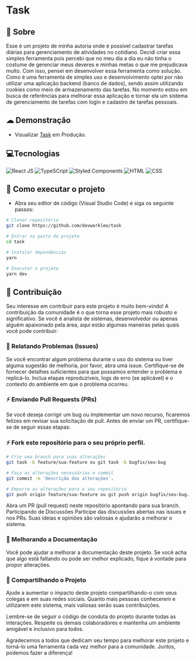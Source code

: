 # Task

## 💬 Sobre

Esse é um projeto de minha autoria onde é possível cadastrar tarefas diárias para gerenciamento  de atividades no cotidiano. Decidi criar essa simples ferramenta pois percebi que no meu dia a dia eu não tinha o costume de gerenciar meus deveres e minhas metas o que me prejudicava muito. Com isso, pensei em desenvolver essa ferramenta como solução. Como é uma ferramenta de simples uso e desenvolvimento optei por não utilizar uma aplicação backend (banco de dados), sendo assim utilizando cookies como meio de armazenamento das tarefas. No momento estou em busca de referências para melhorar essa aplicação e tornar ela um sistema de gerenciamento de tarefas com login e cadastro de tarefas pessoais.

## ☁ Demonstração

- Visualizar [Task](https://assignments-web.vercel.app/ "Visualizar Task") em Produção.

## 💻Tecnologias 

![React JS](https://img.shields.io/badge/React-20232A?style=for-the-badge&logo=react&logoColor=61DAFB)
![TypeSCript](https://img.shields.io/badge/TypeScript-007ACC?style=for-the-badge&logo=typescript&logoColor=white)
![Styled Components](https://img.shields.io/badge/styled--components-DB7093?style=for-the-badge&logo=styled-components&logoColor=white)
![HTML](https://img.shields.io/badge/HTML5-E34F26?style=for-the-badge&logo=html5&logoColor=white)
![CSS](https://img.shields.io/badge/CSS3-1572B6?style=for-the-badge&logo=css3&logoColor=white)

## 📝 Como executar o projeto

- Abra seu editor de código (Visual Studio Code) e siga os seguinte passos:

```bash
# Clonar repositório
git clone https://github.com/devworkleo/task

# Entrar na pasta do projeto
cd task

# Instalar dependências
yarn

# Executar o projeto
yarn dev
```

## 🚀 Contribuição

Seu interesse em contribuir para este projeto é muito bem-vindo! A contribuição da comunidade é o que torna esse projeto mais robusto e significativo. Se você é analista de sistemas, desenvolvedor ou apenas alguém apaixonado pela área, aqui estão algumas maneiras pelas quais você pode contribuir:

### 💬 Relatando Problemas (Issues)

Se você encontrar algum problema durante o uso do sistema ou tiver alguma sugestão de melhoria, por favor, abra uma issue. Certifique-se de fornecer detalhes suficientes para que possamos entender o problema e replicá-lo. Inclua etapas reproduzíveis, logs de erro (se aplicável) e o contexto do ambiente em que o problema ocorreu.

### ⚡ Enviando Pull Requests (PRs)

Se você deseja corrigir um bug ou implementar um novo recurso, ficaremos felizes em revisar sua solicitação de pull. Antes de enviar um PR, certifique-se de seguir essas etapas:

### ⚡ Fork este repositório para o seu próprio perfil.

```bash
# Crie uma branch para suas alterações
git task -b feature/sua-feature ou git task -b bugfix/seu-bug

# Faça as alterações necessárias e commit
git commit -m 'Descrição das alterações'.

# Empurre as alterações para o seu repositório
git push origin feature/sua-feature ou git push origin bugfix/seu-bug.
```
Abra um PR (pull request) neste repositório apontando para sua branch.
Participando de Discussões
Participe das discussões abertas nas issues e nos PRs. Suas ideias e opiniões são valiosas e ajudarão a melhorar o sistema.

### 📝 Melhorando a Documentação

Você pode ajudar a melhorar a documentação deste projeto. Se você acha que algo está faltando ou pode ser melhor explicado, fique à vontade para propor alterações.

### 🚀 Compartilhando o Projeto

Ajude a aumentar o impacto deste projeto compartilhando-o com seus colegas e em suas redes sociais. Quanto mais pessoas conhecerem e utilizarem este sistema, mais valiosas serão suas contribuições.

Lembre-se de seguir o código de conduta do projeto durante todas as interações. Respeite os demais colaboradores e mantenha um ambiente amigável e inclusivo para todos.

Agradecemos a todos que dedicam seu tempo para melhorar este projeto e torná-lo uma ferramenta cada vez melhor para a comunidade. Juntos, podemos fazer a diferença!
